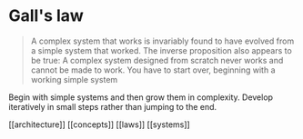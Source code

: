 # Gall's law

> A complex system that works is invariably found to have evolved from a simple system that worked. The inverse proposition also appears to be true: A complex system designed from scratch never works and cannot be made to work. You have to start over, beginning with a working simple system

Begin with simple systems and then grow them in complexity. Develop iteratively in small steps rather than jumping to the end.

[[architecture]]
[[concepts]]
[[laws]]
[[systems]]